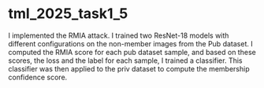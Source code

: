 # tml_2025_task1_5
I implemented the RMIA attack. I trained two ResNet-18 models with different configurations on the non-member images from the Pub dataset.
I computed the RMIA score for each pub dataset sample, and based on these scores, the loss and the label for each sample, I trained a classifier. This classifier was then applied to the priv dataset to compute the membership confidence score.
